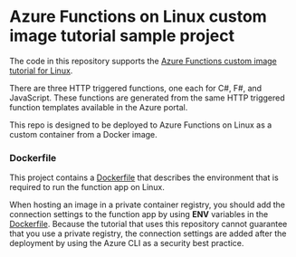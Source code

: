 # Azure Functions on Linux custom image tutorial sample project 

The code in this repository supports the [Azure Functions custom image tutorial for Linux](https://docs.microsoft.com/azure/azure-functions/functions-create-function-linux-custom-image). 

There are three HTTP triggered functions, one each for C#, F#, and JavaScript. These functions are generated from the same HTTP triggered function templates available in the Azure portal. 

This repo is designed to be deployed to Azure Functions on Linux as a custom container from a Docker image. 

### Dockerfile

This project contains a [Dockerfile] that describes the environment that is required to run the function app on Linux. 
 
When hosting an image in a private container registry, you should add the connection settings to the function app by using **ENV** variables in the [Dockerfile]. Because the tutorial that uses this repository cannot guarantee that you use a private registry, the connection settings are added after the deployment by using the Azure CLI as a security best practice. 

[Dockerfile]: Dockerfile
